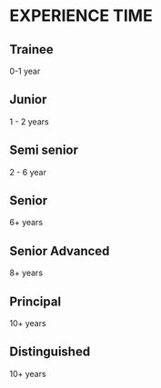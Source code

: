 # EXPERIENCE TIME

## Trainee

0-1 year

## Junior

1 - 2 years

## Semi senior

2 - 6 year

## Senior

6+ years

## Senior Advanced

8+ years

## Principal

10+ years

## Distinguished

10+ years
					
